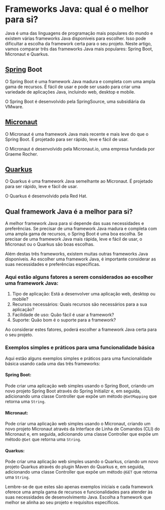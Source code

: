# Frameworks Java: qual é o melhor para si?

Java é uma das linguagens de programação mais populares do mundo e existem várias frameworks Java disponíveis para escolher. Isso pode dificultar a escolha da framework certa para o seu projeto. Neste artigo, vamos comparar três das frameworks Java mais populares: Spring Boot, Micronaut e Quarkus.

## [Spring](SpringFramework_pt.md) Boot

O Spring Boot é uma framework Java madura e completa com uma ampla gama de recursos. É fácil de usar e pode ser usado para criar uma variedade de aplicações Java, incluindo web, desktop e mobile.

O Spring Boot é desenvolvido pela SpringSource, uma subsidiária da VMware.

## [Micronaut](micronaut_pt.md)

O Micronaut é uma framework Java mais recente e mais leve do que o Spring Boot. É projetado para ser rápido, leve e fácil de usar.

O Micronaut é desenvolvido pela Micronaut.io, uma empresa fundada por Graeme Rocher.

## [Quarkus](quarkus_pt.md)

O Quarkus é uma framework Java semelhante ao Micronaut. É projetado para ser rápido, leve e fácil de usar.

O Quarkus é desenvolvido pela Red Hat.

## Qual framework Java é a melhor para si?

A melhor framework Java para si depende das suas necessidades e preferências. Se precisar de uma framework Java madura e completa com uma ampla gama de recursos, o Spring Boot é uma boa escolha. Se precisar de uma framework Java mais rápida, leve e fácil de usar, o Micronaut ou o Quarkus são boas escolhas.

Além destas três frameworks, existem muitas outras frameworks Java disponíveis. Ao escolher uma framework Java, é importante considerar as suas necessidades e preferências específicas.

### Aqui estão alguns fatores a serem considerados ao escolher uma framework Java:

1. Tipo de aplicação: Está a desenvolver uma aplicação web, desktop ou mobile?
2. Recursos necessários: Quais recursos são necessários para a sua aplicação?
3. Facilidade de uso: Quão fácil é usar a framework?
4. Suporte: Quão bom é o suporte para a framework?

Ao considerar estes fatores, poderá escolher a framework Java certa para o seu projeto.

### Exemplos simples e práticos para uma funcionalidade básica

Aqui estão alguns exemplos simples e práticos para uma funcionalidade básica usando cada uma das três frameworks:

#### Spring Boot:

Pode criar uma aplicação web simples usando o Spring Boot, criando um novo projeto Spring Boot através do Spring Initializr e, em seguida, adicionando uma classe Controller que expõe um método `@GetMapping` que retorna uma `String`.

#### Micronaut:

Pode criar uma aplicação web simples usando o Micronaut, criando um novo projeto Micronaut através da Interface de Linha de Comandos (CLI) do Micronaut e, em seguida, adicionando uma classe Controller que expõe um método `@Get` que retorna uma `String`.

#### Quarkus:

Pode criar uma aplicação web simples usando o Quarkus, criando um novo projeto Quarkus através do plugin Maven do Quarkus e, em seguida, adicionando uma classe Controller que expõe um método `@GET` que retorna uma `String`.

Lembre-se de que estes são apenas exemplos iniciais e cada framework oferece uma ampla gama de recursos e funcionalidades para atender às suas necessidades de desenvolvimento Java. Escolha a framework que melhor se alinha ao seu projeto e requisitos específicos.
